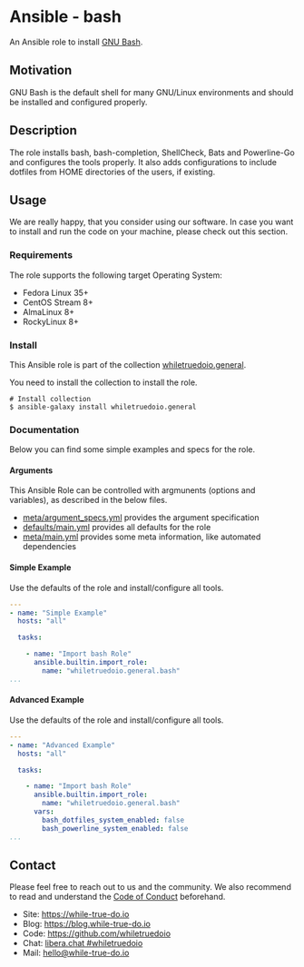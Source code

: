 <!--
reference: https://www.makeareadme.com/
reference: https://commonmark.org/
-->

# Ansible - bash

An Ansible role to install [GNU Bash](https://www.gnu.org/software/bash/).

## Motivation

GNU Bash is the default shell for many GNU/Linux environments and should be
installed and configured properly.

## Description

The role installs bash, bash-completion, ShellCheck, Bats and Powerline-Go and
configures the tools properly. It also adds configurations to include dotfiles
from HOME directories of the users, if existing.

## Usage

We are really happy, that you consider using our software. In case you want to
install and run the code on your machine, please check out this section.

### Requirements

The role supports the following target Operating System:

- Fedora Linux 35+
- CentOS Stream 8+
- AlmaLinux 8+
- RockyLinux 8+

### Install

This Ansible role is part of the collection
[whiletruedoio.general](https://github.com/whiletruedoio/whiletruedoio.general).

You need to install the collection to install the role.

```shell
# Install collection
$ ansible-galaxy install whiletruedoio.general
```

### Documentation

Below you can find some simple examples and specs for the role.

#### Arguments

This Ansible Role can be controlled with argmunents (options and variables), as
described in the below files.

- [meta/argument_specs.yml](meta/argument_specs.yml) provides the argument
  specification
- [defaults/main.yml](defaults/main.yml) provides all defaults for the role
- [meta/main.yml](meta/main.yml) provides some meta information, like automated
  dependencies

#### Simple Example

Use the defaults of the role and install/configure all tools.

```yaml
---
- name: "Simple Example"
  hosts: "all"

  tasks:

    - name: "Import bash Role"
      ansible.builtin.import_role:
        name: "whiletruedoio.general.bash"
...
```

#### Advanced Example

Use the defaults of the role and install/configure all tools.

```yaml
---
- name: "Advanced Example"
  hosts: "all"

  tasks:

    - name: "Import bash Role"
      ansible.builtin.import_role:
        name: "whiletruedoio.general.bash"
      vars:
        bash_dotfiles_system_enabled: false
        bash_powerline_system_enabled: false
...
```

## Contact

Please feel free to reach out to us and the community. We also recommend to read
and understand the
[Code of Conduct](https://github.com/whiletruedoio/.github/blob/main/docs/CODE_OF_CONDUCT.md)
beforehand.

- Site: <https://while-true-do.io>
- Blog: <https://blog.while-true-do.io>
- Code: <https://github.com/whiletruedoio>
- Chat: [libera.chat #whiletruedoio](https://web.libera.chat/gamja/#whiletruedo)
- Mail: [hello@while-true-do.io](mailto:hello@while-true-do.io)


